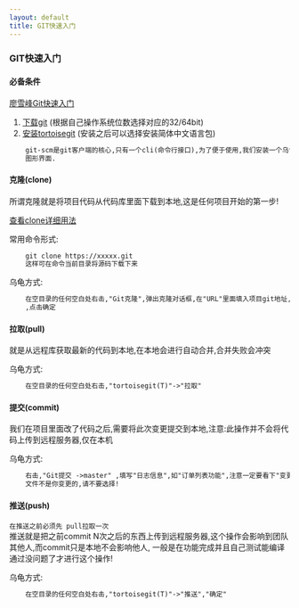 ```yaml
---
layout: default
title: GIT快速入门
---
```


### GIT快速入门

#### 必备条件

[廖雪峰Git快速入门](http://www.liaoxuefeng.com/wiki/0013739516305929606dd18361248578c67b8067c8c017b000)

1. [下载git](https://git-scm.com/downloads) (根据自己操作系统位数选择对应的32/64bit)
2. [安装tortoisegit](https://tortoisegit.org/download/)  (安装之后可以选择安装简体中文语言包)

```txt
	git-scm是git客户端的核心,只有一个cli(命令行接口),为了便于使用,我们安装一个乌龟(tortoisegit)给它加一个
	图形界面.
```

#### 克隆(clone)
所谓克隆就是将项目代码从代码库里面下载到本地,这是任何项目开始的第一步!

[查看clone详细用法](https://devdocs.elibing.com/git/git-clone)

常用命令形式:
```txt
	git clone https://xxxxx.git
	这样可在命令当前目录将源码下载下来
```
	
乌龟方式:
```txt
	在空目录的任何空白处右击,"Git克隆",弹出克隆对话框,在"URL"里面填入项目git地址,"目录"里面设置好下载的目录
	,点击确定
```
	
#### 拉取(pull)
就是从远程库获取最新的代码到本地,在本地会进行自动合并,合并失败会冲突

乌龟方式:
```txt
	在空目录的任何空白处右击,"tortoisegit(T)"->"拉取"
```

#### 提交(commit)
我们在项目里面改了代码之后,需要将此次变更提交到本地,注意:此操作并不会将代码上传到远程服务器,仅在本机

乌龟方式:
```txt
	右击,"Git提交 ->master" ,填写"日志信息",如"订单列表功能",注意一定要看下"变更列表"里面勾选的文件,如果有些
	文件不是你变更的,请不要选择!
```
	
	
#### 推送(push)
`在推送之前必须先 pull拉取一次`    
推送就是把之前commit N次之后的东西上传到远程服务器,这个操作会影响到团队其他人,而commit只是本地不会影响他人,
一般是在功能完成并且自己测试能编译通过没问题了才进行这个操作!

乌龟方式:
```txt
	在空目录的任何空白处右击,"tortoisegit(T)"->"推送","确定"
```
